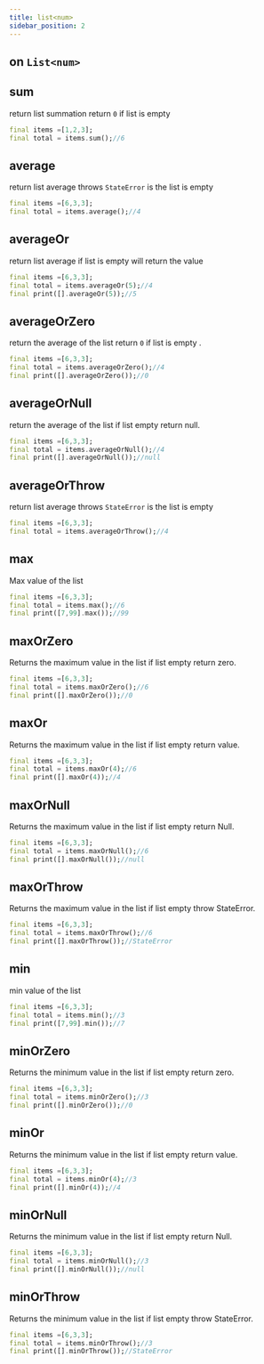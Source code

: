 ```yaml
---
title: list<num>
sidebar_position: 2
---
```


## on `List<num>`


## sum
return list summation
return `0` if list is empty
```dart
final items =[1,2,3];
final total = items.sum();//6
```
## average
return list average
throws `StateError` is the list is empty
```dart
final items =[6,3,3];
final total = items.average();//4
```
## averageOr
return list average
if list is empty will return the value
```dart
final items =[6,3,3];
final total = items.averageOr(5);//4
final print([].averageOr(5));//5
```
## averageOrZero
return the average of the list
return `0` if list is empty .
```dart
final items =[6,3,3];
final total = items.averageOrZero();//4
final print([].averageOrZero());//0
```
## averageOrNull
return the average of the list if list empty return null.
```dart
final items =[6,3,3];
final total = items.averageOrNull();//4
final print([].averageOrNull());//null
```
## averageOrThrow
return list average
throws `StateError` is the list is empty
```dart
final items =[6,3,3];
final total = items.averageOrThrow();//4
```

## max
Max value of the list
```dart
final items =[6,3,3];
final total = items.max();//6
final print([7,99].max());//99
```
## maxOrZero
Returns the maximum value in the list if list empty return zero.
```dart
final items =[6,3,3];
final total = items.maxOrZero();//6
final print([].maxOrZero());//0
```
## maxOr
Returns the maximum value in the list if list empty return value.
```dart
final items =[6,3,3];
final total = items.maxOr(4);//6
final print([].maxOr(4));//4
```
## maxOrNull
Returns the maximum value in the list if list empty return Null.
```dart
final items =[6,3,3];
final total = items.maxOrNull();//6
final print([].maxOrNull());//null
```
## maxOrThrow
Returns the maximum value in the list if list empty throw  StateError.
```dart
final items =[6,3,3];
final total = items.maxOrThrow();//6
final print([].maxOrThrow());//StateError
```
## min
min value of the list
```dart
final items =[6,3,3];
final total = items.min();//3
final print([7,99].min());//7
```
## minOrZero
Returns the minimum value in the list if list empty return zero.
```dart
final items =[6,3,3];
final total = items.minOrZero();//3
final print([].minOrZero());//0
```
## minOr
Returns the minimum value in the list if list empty return value.
```dart
final items =[6,3,3];
final total = items.minOr(4);//3
final print([].minOr(4));//4
```
## minOrNull
Returns the minimum value in the list if list empty return Null.
```dart
final items =[6,3,3];
final total = items.minOrNull();//3
final print([].minOrNull());//null
```
## minOrThrow
Returns the minimum value in the list if list empty throw  StateError.
```dart
final items =[6,3,3];
final total = items.minOrThrow();//3
final print([].minOrThrow());//StateError
```